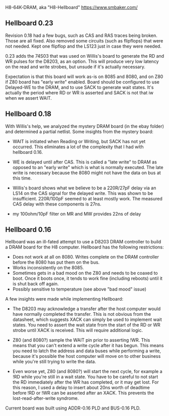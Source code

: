 H8-64K-DRAM, aka "H8-Hellboard"
https://www.smbaker.com/

## Hellboard 0.23

Revision 0.18 had a few bugs, such as CAS and RAS traces being broken. Those are all fixed. Also removed
some circuits (such as flipflops) that were not needed. Kept one flipflop and the LS123 just in case
they were needed.

0.23 adds the 74S03 that was used on Willis's board to generate the RD and WR pulses for the D8203, as an
option. This will produce very low latency on the read and write strobes, but unsude if it's actually
necessary.

Expectation is that this board will work as-is on 8085 and 8080, and on Z80 if Z80 board has "early write"
enabled. Board should be configured to use Delayed-WE to the DRAM, and to use SACK to generate wait states.
It's actually the period where RD or WR is asserted and SACK is not that iw when we assert WAIT.

## Hellboard 0.18

With Willis's help, we analyzed the mystery DRAM board (in the ebay folder) and determined a partial netlist. Some insights
from the mystery board:

* WAIT is initiated when Reading or Writing, but SACK has not yet occurred. This eliminates a lot
  of the complexity that I had with hellboard 0.16. 

* WE is delayed until after CAS. This is called a "late write" to DRAM as opposed to an "early write"
  which is what is normally executed. The late write is necessary because the 8080 might not have
  the data on bus at this time.

* Willis's board shows what we believe to be a 220R/27pF delay via an LS14 on the CAS signal for
  the delayed write. This was shown to be insufficient. 220R/100pF seemed to at least mostly work. The
  measured CAS delay with these components is 27ns.

* my 100ohm/10pF filter on MR and MW provides 22ns of delay

## Hellboard 0.16

Hellboard was an ill-fated attempt to use a D8203 DRAM controller to build a DRAM board
for the H8 computer. Hellboard has the following restrictions:

* Does not work at all on 8080. Writes complete on the DRAM controller before the 8080 has put them on the bus.
* Works inconsistently on the 8085.
* Sometimes gets in a bad mood on the Z80 and needs to be coaxed to boot. Once it boots once, it tends to work fine (including reboots) until it is shut back off again.
* Possibly sensitive to temperature (see above "bad mood" issue)

A few insights were made while implementing Hellboard:

* The D8203 may acknowledge a transfer after the host computer would have normally completed the
  transfer. This is not obvious from the datasheet, which suggests XACK can simply be used to
  implement wait states. You need to assert the wait state from the start of the RD or WR strobe
  until XACK is received. This will require additional logic.

* Z80 (and 8080?) sample the WAIT pin prior to asserting !WR. This means that you can't extend a
  write cycle after it has begun. This means you need to latch the address and data buses while
  performing a write, because it's possible the host computer will move on to other business while
  you're still trying to write the data.

* Even worse yet, Z80 (and 8080?) will start the next cycle, for example a !RD while you're still
  in a wait state. You have to be careful to not start the RD immediately after the WR has completed,
  or it may get lost. For this reason, I used a delay to insert about 20ns worth of deadtime before
  !RD or !WR can be asserted after an XACK. This prevents the lost-read-after-write syndrome.

Current board was built using ADDR-0.16 PLD and BUS-0.16 PLD.

